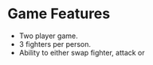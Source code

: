# Game Features
- Two player game.
- 3 fighters per person.
- Ability to either swap fighter, attack or 
